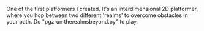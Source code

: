 One of the first platformers I created. It's an interdimensional 2D platformer, where you hop between two different 'realms' to overcome obstacles in your path. 
Do "pgzrun therealmsbeyond.py" to play.
